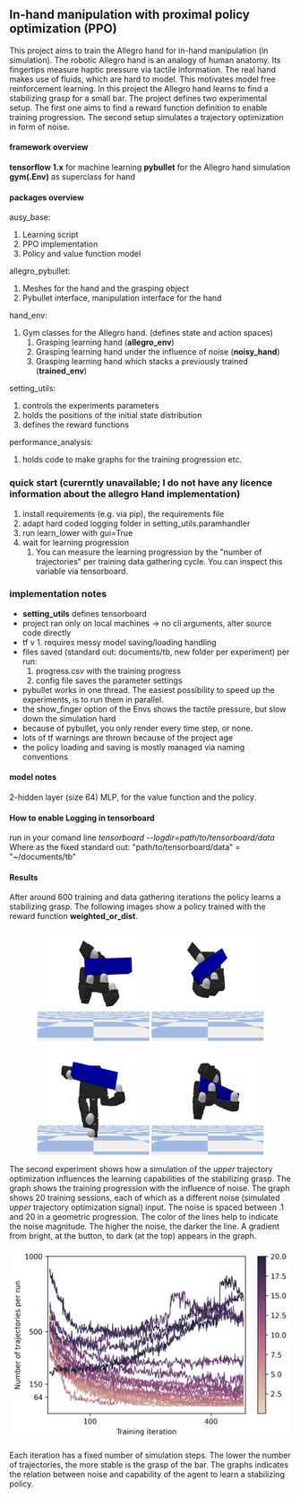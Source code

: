 ## In-hand manipulation with proximal policy optimization (PPO)
This project aims to train the Allegro hand for in-hand manipulation (in simulation). The robotic Allegro hand is an analogy of human anatomy. Its fingertips measure haptic pressure via tactile information. The real hand makes use of fluids, which are hard to model. This motivates model free reinforcement learning. In this project the Allegro hand learns to find a stabilizing grasp for a small bar.
The project defines two experimental setup. The first one aims to find a reward function definition to enable training progression. The second setup simulates a trajectory optimization in form of noise. 
#### framework overview
**tensorflow 1.x** for machine learning
**pybullet** for the Allegro hand simulation
**gym(.Env)** as superclass for hand  

#### packages overview
ausy_base:
  1. Learning script
  1. PPO implementation
  1. Policy and value function model

allegro_pybullet:
  1. Meshes for the hand and the grasping object
  1. Pybullet interface, manipulation interface for the hand

hand_env:
  1. Gym classes for the Allegro hand. (defines state and action spaces) 
      1. Grasping learning hand (**allegro_env**)
      1. Grasping learning hand under the influence of noise (**noisy_hand**)
      1. Grasping learning hand which stacks a previously trained (**trained_env**)

setting_utils:
  1. controls the experiments parameters
  1. holds the positions of the initial state distribution
  1. defines the reward functions

performance_analysis:
  1. holds code to make graphs for the training progression etc.

### quick start (curerntly unavailable; I do not have any licence information about the allegro Hand implementation)
  1. install requirements (e.g. via pip), the requirements file
  2. adapt hard coded logging folder in setting_utils.paramhandler
  3. run learn_lower with gui=True
  4. wait for learning progression 
     1. You can measure the learning progression by the "number of trajectories" per training data gathering cycle. You can inspect this variable via tensorboard.


### implementation notes
- **setting_utils** defines tensorboard
- project ran only on local machines -> no cli arguments, alter source code directly
- tf v 1. requires messy model saving/loading handling
- files saved (standard out: documents/tb, new folder per experiment) per run:
  1. progress.csv with the training progress
  1. config file saves the parameter settings
- pybullet works in one thread. The easiest possibility to speed up the experiments, is to run them in parallel.    
- the show_finger option of the Envs shows the tactile pressure, but slow down the simulation hard
- because of pybullet, you only render every time step, or none.
- lots of tf warnings are thrown because of the project age
- the policy loading and saving is mostly managed via naming conventions
#### model notes
2-hidden layer (size 64) MLP, for the value function and the policy.
#### How to enable Logging in tensorboard
run in your comand line
*tensorboard --logdir=path/to/tensorboard/data* \
Where as the fixed standard out: "path/to/tensorboard/data" = "~/documents/tb"


#### Results
After around 600 training and data gathering iterations the policy learns a stabilizing grasp.
The following images show a policy trained with the reward function **weighted_or_dist**.
<p align="center">
  <img src="https://github.com/JonasMedu/learn_grasping/blob/main/read_me_images/noise_weighted_or_distMon_Dec__7_13_01_05_2020_28fea92c-be03-41fd-b6f4-95713e8b46c7_pos1_50_cropped.png" width="200" title="stable position a">
  <img src="https://github.com/JonasMedu/learn_grasping/blob/main/read_me_images/noise_weighted_or_distMon_Dec__7_13_01_05_2020_28fea92c-be03-41fd-b6f4-95713e8b46c7_pos2_50_cropped.png" width="200" alt="stable position b">
  <img src="https://github.com/JonasMedu/learn_grasping/blob/main/read_me_images/noise_weighted_or_distMon_Dec__7_13_01_05_2020_28fea92c-be03-41fd-b6f4-95713e8b46c7_pos3_50_cropped.png" width="200" alt="stable position c">
  <img src="https://github.com/JonasMedu/learn_grasping/blob/main/read_me_images/noise_weighted_or_distMon_Dec__7_13_01_05_2020_28fea92c-be03-41fd-b6f4-95713e8b46c7_pos_test_50_cropped.png" width="200" alt="stable position d">  
</p>

The second experiment shows how a simulation of the *upper* trajectory optimization influences the learning capabilities of the stabilizing grasp. The graph shows the training progression with the influence of noise. The graph shows 20 training sessions, each of which as a different noise (simulated *upper* trajectory optimization signal) input. The noise is spaced between .1 and 20 in a geometric progression. The color of the lines help to indicate the noise magnitude. The higher the noise, the darker the line. A gradient from bright, at the button, to dark (at the top) appears in the graph.   
<p align="center">
  <img src="https://github.com/JonasMedu/learn_grasping/blob/main/read_me_images/Training_progress_noisy_run.png" width="600" title="Grapsing performance under the influence of noise.">
</p>

Each iteration has a fixed number of simulation steps. The lower the number of trajectories, the more stable is the grasp of the bar. The graphs indicates the relation between noise and capability of the agent to learn a stabilizing policy.
